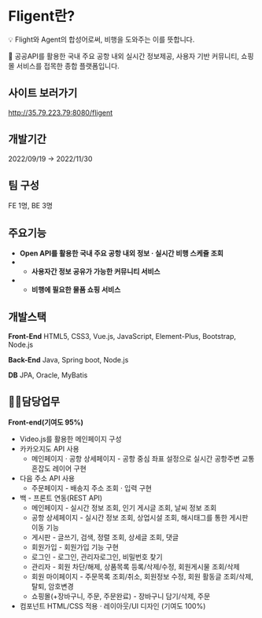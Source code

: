 # Fligent란?
💡 Flight와 Agent의 합성어로써, 비행을 도와주는 이를 뜻합니다.

🧐 공공API를 활용한 국내 주요 공항 내외 실시간 정보제공, 사용자 기반 커뮤니티, 쇼핑몰 서비스를 접목한 종합 플랫폼입니다.
## 사이트 보러가기
<http://35.79.223.79:8080/fligent>
## 개발기간
2022/09/19 → 2022/11/30
## 팀 구성
FE 1명, BE 3명
## 주요기능
- **Open API를 활용한 국내 주요 공항 내외 정보 · 실시간 비행 스케쥴 조회**
- - **사용자간 정보 공유가 가능한 커뮤니티 서비스**
- - **비행에 필요한 물품 쇼핑 서비스**
## 개발스택
**Front-End** HTML5, CSS3, Vue.js, JavaScript, Element-Plus, Bootstrap, Node.js

**Back-End** Java, Spring boot, Node.js

**DB** JPA, Oracle, MyBatis
## 🙋🏻담당업무
**Front-end(기여도 95%)**

- Video.js를 활용한 메인페이지 구성
- 카카오지도 API 사용
    - 메인페이지 · 공항 상세페이지 - 공항 중심 좌표 설정으로 실시간 공항주변 교통 혼잡도 레이어 구현
- 다음 주소 API 사용
    - 주문페이지 - 배송지 주소 조회 · 입력 구현
- 백 - 프론트 연동(REST API)
    - 메인페이지 - 실시간 정보 조회, 인기 게시글 조회, 날씨 정보 조회
    - 공항 상세페이지 - 실시간 정보 조회, 상업시설 조회, 해시태그를 통한 게시판 이동 기능
    - 게시판 - 글쓰기, 검색, 정렬 조회, 상세글 조회, 댓글
    - 회원가입 - 회원가입 기능 구현
    - 로그인 -  로그인, 관리자로그인, 비밀번호 찾기
    - 관리자 - 회원 차단/해제, 상품목록 등록/삭제/수정, 회원게시물 조회/삭제
    - 회원 마이페이지 - 주문목록 조회/취소, 회원정보 수정, 회원 활동글 조회/삭제, 탈퇴, 암호변경
    - 쇼핑몰(+장바구니, 주문, 주문완료) - 장바구니 담기/삭제, 주문
- 컴포넌트 HTML/CSS 적용 · 레이아웃/UI 디자인 (기여도 100%)
